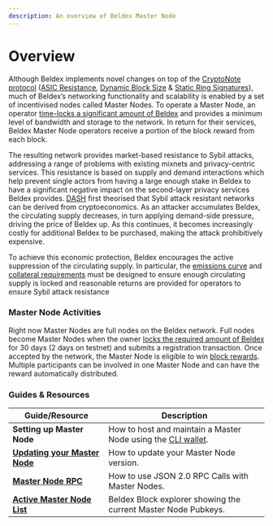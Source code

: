 ```yaml
---
description: An overview of Beldex Master Node
---
```


# Overview

Although Beldex implements novel changes on top of the [CryptoNote protocol](https://beldex.io/whitepaper.pdf) ([ASIC Resistance](https://docs.beldex.io/MasterNodes/Mining/ASICResistance/), [Dynamic Block Size](https://beldex.io/whitepaper.pdf) & [Static Ring Signatures](https://beldex.io/whitepaper.pdf)), much of Beldex’s networking functionality and scalability is enabled by a set of incentivised nodes called Master Nodes. To operate a Master Node, an operator [time-locks a significant amount of Beldex](master-node-functions.md) and provides a minimum level of bandwidth and storage to the network. In return for their services, Beldex Master Node operators receive a portion of the block reward from each block.

The resulting network provides market-based resistance to Sybil attacks, addressing a range of problems with existing mixnets and privacy-centric services. This resistance is based on supply and demand interactions which help prevent single actors from having a large enough stake in Beldex to have a significant negative impact on the second-layer privacy services Beldex provides. [DASH](https://github.com/dashpay/dash/wiki/Whitepaper) first theorised that Sybil attack resistant networks can be derived from cryptoeconomics. As an attacker accumulates Beldex, the circulating supply decreases, in turn applying demand-side pressure, driving the price of Beldex up. As this continues, it becomes increasingly costly for additional Beldex to be purchased, making the attack prohibitively expensive.

To achieve this economic protection, Beldex encourages the active suppression of the circulating supply. In particular, the [emissions curve](master-node-functions.md) and [collateral requirements](staking-requirement.md) must be designed to ensure enough circulating supply is locked and reasonable returns are provided for operators to ensure Sybil attack resistance

### Master Node Activities <a href="#master-node-activities" id="master-node-activities"></a>

Right now Master Nodes are full nodes on the Beldex network. Full nodes become Master Nodes when the owner [locks the required amount of Beldex](staking-requirement.md) for 30 days (2 days on testnet) and submits a registration transaction. Once accepted by the network, the Master Node is eligible to win [block rewards](https://www.beldex.io/whitepaper.pdf). Multiple participants can be involved in one Master Node and can have the reward automatically distributed.

### Guides & Resources <a href="#guides-resources" id="guides-resources"></a>

| **Guide/Resource**                                                    | **Description**                                                                                      |
| --------------------------------------------------------------------- | ---------------------------------------------------------------------------------------------------- |
| **Setting up Master Node**                                            | How to host and maintain a Master Node using the [CLI wallet](../wallets/guides/cli-linux-setup.md). |
| [**Updating your Master Node**](guides/master-node-update-guide.md)   | How to update your Master Node version.                                                              |
| [**Master Node RPC**](../advanced/developer/master-node-rpc-guide.md) | How to use JSON 2.0 RPC Calls with Master Nodes.                                                     |
| [**Active Master Node List**](https://explorer.beldex.io)             | Beldex Block explorer showing the current Master Node Pubkeys.                                       |
